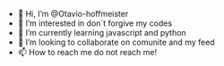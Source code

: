 - 👋 Hi, I’m @Otavio-hoffmeister
- 👀 I’m interested in don´t forgive my codes
- 🌱 I’m currently learning javascript and python
- 💞️ I’m looking to collaborate on comunite and my feed
- 📫 How to reach me do not reach me!

<!---
so, if u know me and find it, congrats, u are weird.
i´m trying to stude progaming and github will help me a lot, i think it will be fun compare five, ten, fifhteen years and now 2020, lets see whats heppens in a decade.
